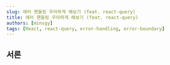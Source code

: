 ```yaml
---
slug: 에러 핸들링 우아하게 해보기 (feat. react-query)
title: 에러 핸들링 우아하게 해보기 (feat. react-query)
authors: [minsgy]
tags: [React, react-query, error-handling, error-boundary]
---
```


## 서론
